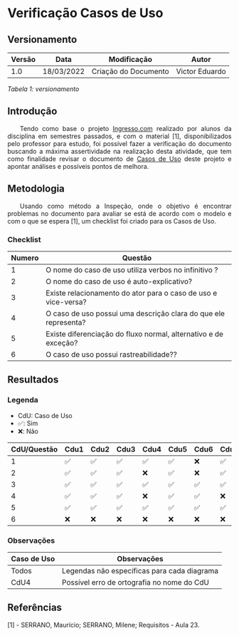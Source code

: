 # Verificação Casos de Uso
## Versionamento

| Versão | Data | Modificação | Autor |
|-|-|:-:|:-:|
| 1.0 | 18/03/2022 | Criação do Documento | Victor Eduardo |

*Tabela 1: versionamento*

## Introdução
<p style="text-align: justify">&emsp;&emsp;Tendo como base o projeto <a href="https://requisitos-de-software.github.io/2021.1-Ingresso.com/verificacao/casos_de_uso/">Ingresso.com</a> realizado por alunos da disciplina em semestres passados, e com o material [1], disponibilizados pelo professor para estudo, foi possível fazer a verificação do documento buscando a máxima assertividade na realização desta atividade, que tem como finalidade revisar o documento de <a href="https://requisitos-de-software.github.io/2021.2-Tembici/modelagem/casos_de_uso/">Casos de Uso</a> deste projeto e apontar análises e possíveis pontos de melhora.</p>

## Metodologia
<p style="text-align: justify">&emsp;&emsp;Usando como método a Inspeção, onde o objetivo é encontrar problemas no documento para avaliar se está de acordo com o modelo e com o que se espera [1], um checklist foi criado para os Casos de Uso.</p>

### Checklist
| Numero | Questão |
|-|-|
| 1 | O nome do caso de uso utiliza verbos no infinitivo ? |
| 2 | O nome do caso de uso é auto-explicativo?	 |
| 3 | Existe relacionamento do ator para o caso de uso e vice-versa? |
| 4 | O caso de uso possui uma descrição clara do que ele representa? |
| 5 | Existe diferenciação do fluxo normal, alternativo e de exceção? |
| 6 | O caso de uso possui rastreabilidade?? |

## Resultados
### Legenda
- CdU: Caso de Uso
- ✅: Sim
- ❌: Não

| CdU/Questão | Cdu1 | Cdu2 | Cdu3 | Cdu4 | Cdu5 | Cdu6 | Cdu7 |
|-|-|-|-|-|-|-|-|
| 1 |✅|✅|✅|✅|✅|❌|✅|
| 2 |✅|✅|✅|❌|✅|❌|✅|
| 3 |✅|✅|✅|✅|✅|✅|✅|
| 4 |✅|✅|✅|❌|✅|✅|❌|
| 5 |✅|✅|✅|✅|✅|✅|✅|
| 6 |❌|❌|❌|❌|❌|❌|❌|

### Observações
| Caso de Uso | Observações |
|-|-|
| Todos | Legendas não específicas para cada diagrama |
| CdU4 | Possível erro de ortografia no nome do CdU |

## Referências 
[1] - SERRANO, Maurício; SERRANO, Milene; Requisitos - Aula 23.
